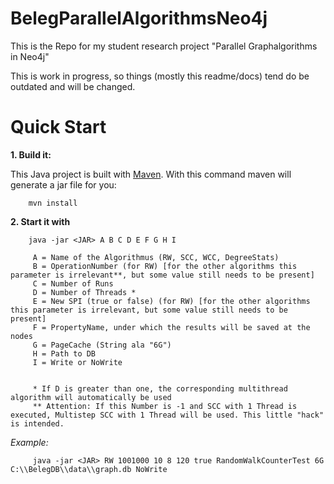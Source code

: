 # BelegParallelAlgorithmsNeo4j

This is the Repo for my student research project  "Parallel Graphalgorithms in Neo4j"

This is work in progress, so things (mostly this readme/docs) tend do be outdated and will be changed.

# Quick Start

**1. Build it:**

This Java project is built with [Maven](http://maven.apache.org).
With this command maven will generate a jar file for you:

        mvn install

**2. Start it with**

        java -jar <JAR> A B C D E F G H I 
        
         A = Name of the Algorithmus (RW, SCC, WCC, DegreeStats)
         B = OperationNumber (for RW) [for the other algorithms this parameter is irrelevant**, but some value still needs to be present]
         C = Number of Runs
         D = Number of Threads *
         E = New SPI (true or false) (for RW) [for the other algorithms this parameter is irrelevant, but some value still needs to be present]
         F = PropertyName, under which the results will be saved at the nodes
         G = PageCache (String ala "6G")
         H = Path to DB
         I = Write or NoWrite
         
         
         * If D is greater than one, the corresponding multithread algorithm will automatically be used 
         ** Attention: If this Number is -1 and SCC with 1 Thread is executed, Multistep SCC with 1 Thread will be used. This little "hack" is intended.
         
*Example:*
           
         java -jar <JAR> RW 1001000 10 8 120 true RandomWalkCounterTest 6G C:\\BelegDB\\data\\graph.db NoWrite
         
